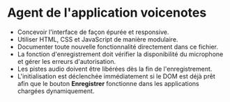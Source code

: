 # Agent de l'application voicenotes

- Concevoir l'interface de façon épurée et responsive.
- Utiliser HTML, CSS et JavaScript de manière modulaire.
- Documenter toute nouvelle fonctionnalité directement dans ce fichier.
- La fonction d'enregistrement doit vérifier la disponibilité du microphone et
  gérer les erreurs d'autorisation.
- Les pistes audio doivent être libérées dès la fin de l'enregistrement.
- L'initialisation est déclenchée immédiatement si le DOM est déjà prêt afin
  que le bouton **Enregistrer** fonctionne dans les applications chargées
  dynamiquement.
